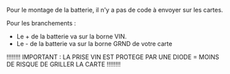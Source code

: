 Pour le montage de la batterie, il n'y a pas de code à envoyer sur les cartes.

Pour les branchements :

- Le + de la batterie va sur la borne VIN.
- Le - de la batterie va sur la borne GRND de votre carte

!!!!!!!! IMPORTANT : LA PRISE VIN EST PROTEGE PAR UNE DIODE = MOINS DE RISQUE DE GRILLER LA CARTE !!!!!!!!